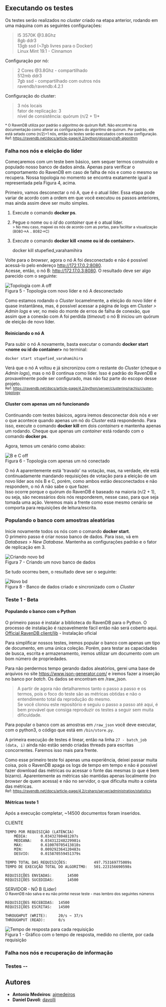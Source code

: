 ## Executando os testes

Os testes serão realizados no *cluster* criado na etapa anterior, rodando em uma máquina com as seguintes configurações:

>I5 3570K @3.8Ghz<br>
8gb ddr3<br>
13gb ssd (~7gb livres para o Docker)<br>
Linux Mint 19.1 - Cinnamon<br>

Configuração por nó:
> 2 Cores @3.8Ghz - compartilhado<br>
512mb ddr3<br>
7gb ssd - compartilhado com outros nós<br>
ravendb/ravendb:4.2.1

Configuração do cluster:
> 3 nós locais<br>
fator de replicação: 3<br>
nível de consistência: quórum (n/2 + 1)*<br>

<sub>* O RavenDB utiliza por padrão o algoritmo de quórum Raft. Não encontrei na documentação como alterar as configurações do algoritmo de quórum. Por padrão, ele está setado como (n/2)+1 nós, então os testes serão executados com essa configuração.<br>
Ref: https://ravendb.net/docs/article-page/4.2/python/glossary/raft-algorithm</sub>

### Falha nos nós e eleição do líder

Começaremos com um teste bem básico, sem sequer termos construído e populado nosso banco de dados ainda. Apenas para verificar o comportamento do RavenDB em caso de falha de nós e como o mesmo se recupera. Nossa topologia no momento se encontra exatamente igual à representada pela Figura 4, acima.

Primeiro, vamos desconectar o nó A, que é o atual líder. Essa etapa pode variar de acordo com a ordem em que você executou os passos anteriores, mas ainda assim deve ser muito simples.

1. Execute o comando <b>docker ps</b>.
2. Pegue o nome ou o *id* do *container* que é o atual líder.
<br><sub> > No meu caso, mapeei os nós de acordo com as portas, para facilitar a visualização (8080->A .. 8082->C)
3. Execute o comando <b>docker kill \<nome ou id do container></b>.

    docker kill stupefied_varahamihira

Volte para o *browser*, agora o nó A foi desconectado e não é possível acessá-lo pelo endereço http://172.17.0.2:8080. <br>
Acesse, então, o nó B: http://172.17.0.3:8080. O resultado deve ser algo parecido com o seguinte:

![Topologia com A off](/assets/A_off.png)<br>Figura 5 - Topologia com novo líder e nó A desconectado

Como estamos rodando o *Cluster* locamelmente, a eleição do novo líder é quase instantânea, mas, é possível acessar a página de logs em *Cluster > Admin logs* e ver, no meio do monte de erros de falha de conexão, que assim que a conexão com A foi perdida (*timeout*) o nó B iniciou um quórum de eleição de novo líder.

#### Reiniciando o nó A

Para subir o nó A novamente, basta executar o comando <b>docker start \<nome ou id do container></b> no terminal:

    docker start stupefied_varahamihira

Verá que o nó A voltou e já sincronizou com o restante do *Cluster* (cheque o *Admin logs*), mas o nó B continua como líder. Isso é padrão do RavenDB e provavelmente pode ser configurado, mas não faz parte do escopo desse projeto.<br>
<sub>Ref: https://ravendb.net/docs/article-page/4.2/python/server/clustering/rachis/cluster-topology</sub>

#### Cluster com apenas um nó funcionando

Continuando com testes básicos, agora iremos desconectar dois nós e ver o que acontece quando apenas um nó do *Cluster* está respondendo. Para isso, execute o comando <b>docker kill</b> em dois *containers* e mantenha apenas um rodando. Cheque que apenas um *container* está rodando com o comando <b>docker ps</b>.

Agora, temos um cenário como abaixo:

![B e C off](/assets/B_C_off.png)<br>Figura 6 - Topologia com apenas um nó conectado

O nó A aparentemente está 'travado' na votação, mas, na verdade, ele está continuadamente mandando requisições de votação para a eleição de um novo líder aos nós B e C, porém, como ambos estão desconectados e não respondem, o nó A não sabe o que fazer.<br>
Isso ocorre porque o quórum do RavenDB é baseado na maioria (n/2 + 1), ou seja, são necessários dois nós responderem, nesse caso, para que seja tomada uma ação. Veremos mais a frente como esse mesmo cenário se comporta para requisições de leitura/escrita.

### Populando o banco com amostras aleatórias

Inicie novamente todos os nós com o comando <b>docker start</b>.<br>
O primeiro passo é criar nosso banco de dados. Para isso, vá em *Databases > New Database*. Mantenha as configurações padrão e o fator de replicação em 3.

![Criando novo bd](/assets/new_db.png)<br>Figura 7 - Criando um novo banco de dados

Se tudo ocorreu bem, o resultado deve ser o seguinte:

![Novo bd](/assets/bd_pmd.png)<br>Figura 8 - Banco de dados criado e sincronizado com o *Cluster*

### Teste 1 - Beta

#### Populando o banco com o Python

O primeiro passo é instalar a biblioteca do RavenDB para o Python. O processo de instalação é razoavelmente fácil então não será coberto aqui.<br>
[Official RavenDB client/lib](https://github.com/ravendb/ravendb-python-client/tree/v4.0) - Instalação oficial

Para simplificar nossos testes, iremos popular o banco com apenas um tipo de documento, em uma única coleção. Porém, para testar as capacidades de busca, escrita e armazenamento, iremos utilizar um documento com um bom número de propriedades.

Para não perdermos tempo gerando dados aleatórios, gerei uma base de arquivos no site https://www.json-generator.com/ e iremos fazer a inserção no banco por *batch*. Os dados se encontram em /raw_json.

> A partir de agora não detalharemos tanto o passo a passo e os termos, pois o foco do teste são as métricas obtidas e não o entendimento total da reprodução do mesmo.<br>
> Se você clonou este repositório e seguiu o passo a passo até aqui, é bem provável que consiga reproduzir os testes a seguir sem muita dificuldade.

Para popular o banco com as amostras em `/raw_json` você deve executar, com o python3, o código que está em `/bin/store.py`. 

A primeira execução de testes é linear, então na linha `27 - batch_job (data, i)` ainda não estão sendo criadas threads para escritas concorrentes. Faremos isso mais para frente.

Como esse primeiro teste foi apenas uma experiência, deixei passar muita coisa, pois o RavenDB apaga os logs de tempo em tempo e não é possível fazer download das métricas ou acessar o fonte das mesmas (o que é bem bizarro). Aparentemente as métricas são mantidas apenas localmente (no *browser* de quem acessa) e não no servidor, o que dificulta muito a coleta das métricas.<br>
<sub>Ref: https://ravendb.net/docs/article-page/4.2/csharp/server/administration/statistics</sub>

#### Métricas teste 1

Após a execução completar, ~14500 documentos foram inseridos.

CLIENTE

    TEMPO POR REQUISIÇÃO (LATÊNCIA)
        MÉDIA:      0.03432780481207s
        MEDIANA:    0.034312248229981s
        MAX:        0.610070705413818s
        MIN:        0.009292364120483s
        DESVIO:     0.015870559451379s

    TEMPO TOTAL DAS REQUISIÇÕES:            497.753169775009s
    TEMPO DE EXECUÇÃO TOTAL DO ALGORITMO:   501.223156690598s

    REQUISIÇÕES ENVIADAS:       14500
    REQUISIÇÕES SUCEDIDAS:      14500



SERVIDOR - NÓ B (Líder)<br>
<sub>O RavenDB não salva e eu não printei nesse teste - mas lembro dos seguintes números</sub>

    REQUISIÇÕES RECEBIDAS:  14500
    REQUISIÇÕES ESCRITAS:   14500

    THROUGHPUT (WRITE):     20/s ~ 37/s 
    THROUGHPUT (READ):      0/s

![Tempo de resposta para cada requisição](/results/teste1_tempo_por_req.png)<br>Figura 1 - Gráfico com o tempo de resposta, medido no cliente, por cada requisição

### Falha nos nós e recuperação de informação

### Testes --

## Autores

- **Antonio Medeiros**: [ajmedeiros](https://github.com/ajmedeiros)
- **Daniel Davoli**: [davolli](https://github.com/davolli)